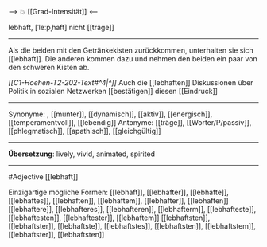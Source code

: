--> 💥 [[Grad-Intensität]] <--

lebhaft, [ˈleːpˌhaft]
nicht [[träge]]

---
Als die beiden mit den Getränkekisten zurückkommen, unterhalten sie sich [[lebhaft]].
Die anderen kommen dazu und nehmen den beiden ein paar von den schweren Kisten ab.

*[[C1-Hoehen-T2-202-Text#^4|^]]* Auch die [[lebhaften]] Diskussionen über Politik in sozialen Netzwerken [[bestätigen]] diesen [[Eindruck]]


---
Synonyme: , [[munter]], [[dynamisch]], [[aktiv]], [[energisch]], [[temperamentvoll]], [[lebendig]]
Antonyme: [[träge]], [[Worter/P/passiv]], [[phlegmatisch]], [[apathisch]], [[gleichgültig]]

---
**Übersetzung**:
lively, vivid, animated, spirited

---
#Adjective [[lebhaft]]


Einzigartige mögliche Formen: 
[[lebhaft]], [[lebhafter]], [[lebhafte]], [[lebhaftes]], [[lebhaften]], [[lebhaftem]], [[lebhafter]], [[lebhaften]]
[[lebhaftere]], [[lebhafteres]], [[lebhafteren]], [[lebhafterm]], [[lebhafteste]], [[lebhaftesten]], [[lebhaftester]], [[lebhaftem]]
[[lebhaftsten]], [[lebhaftster]], [[lebhaftste]], [[lebhaftstes]], [[lebhaftsten]], [[lebhaftstem]], [[lebhaftster]], [[lebhaftsten]]
